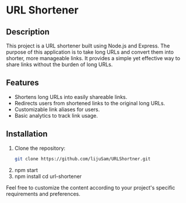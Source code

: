# URL Shortener

## Description
This project is a URL shortener built using Node.js and Express. The purpose of this application is to take long URLs and convert them into shorter, more manageable links. It provides a simple yet effective way to share links without the burden of long URLs.

## Features
- Shortens long URLs into easily shareable links.
- Redirects users from shortened links to the original long URLs.
- Customizable link aliases for users.
- Basic analytics to track link usage.

## Installation
1. Clone the repository:
   ```bash
   git clone https://github.com/lijuSam/URLShortner.git
2. npm start
3. npm install
cd url-shortener



Feel free to customize the content according to your project's specific requirements and preferences.

